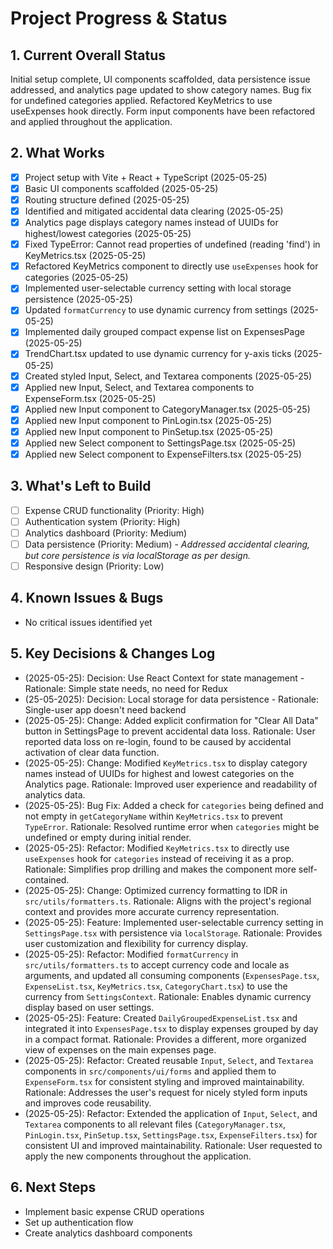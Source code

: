 # Project Progress & Status

## 1. Current Overall Status

Initial setup complete, UI components scaffolded, data persistence issue addressed, and analytics page updated to show category names. Bug fix for undefined categories applied. Refactored KeyMetrics to use useExpenses hook directly. Form input components have been refactored and applied throughout the application.

## 2. What Works

- [x] Project setup with Vite + React + TypeScript (2025-05-25)
- [x] Basic UI components scaffolded (2025-05-25)
- [x] Routing structure defined (2025-05-25)
- [x] Identified and mitigated accidental data clearing (2025-05-25)
- [x] Analytics page displays category names instead of UUIDs for highest/lowest categories (2025-05-25)
- [x] Fixed TypeError: Cannot read properties of undefined (reading 'find') in KeyMetrics.tsx (2025-05-25)
- [x] Refactored KeyMetrics component to directly use `useExpenses` hook for categories (2025-05-25)
- [x] Implemented user-selectable currency setting with local storage persistence (2025-05-25)
- [x] Updated `formatCurrency` to use dynamic currency from settings (2025-05-25)
- [x] Implemented daily grouped compact expense list on ExpensesPage (2025-05-25)
- [x] TrendChart.tsx updated to use dynamic currency for y-axis ticks (2025-05-25)
- [x] Created styled Input, Select, and Textarea components (2025-05-25)
- [x] Applied new Input, Select, and Textarea components to ExpenseForm.tsx (2025-05-25)
- [x] Applied new Input component to CategoryManager.tsx (2025-05-25)
- [x] Applied new Input component to PinLogin.tsx (2025-05-25)
- [x] Applied new Input component to PinSetup.tsx (2025-05-25)
- [x] Applied new Select component to SettingsPage.tsx (2025-05-25)
- [x] Applied new Select component to ExpenseFilters.tsx (2025-05-25)

## 3. What's Left to Build

- [ ] Expense CRUD functionality (Priority: High)
- [ ] Authentication system (Priority: High)
- [ ] Analytics dashboard (Priority: Medium)
- [ ] Data persistence (Priority: Medium) - _Addressed accidental clearing, but core persistence is via localStorage as per design._
- [ ] Responsive design (Priority: Low)

## 4. Known Issues & Bugs

- No critical issues identified yet

## 5. Key Decisions & Changes Log

- (2025-05-25): Decision: Use React Context for state management - Rationale: Simple state needs, no need for Redux
- (25-05-2025): Decision: Local storage for data persistence - Rationale: Single-user app doesn't need backend
- (2025-05-25): Change: Added explicit confirmation for "Clear All Data" button in SettingsPage to prevent accidental data loss. Rationale: User reported data loss on re-login, found to be caused by accidental activation of clear data function.
- (2025-05-25): Change: Modified `KeyMetrics.tsx` to display category names instead of UUIDs for highest and lowest categories on the Analytics page. Rationale: Improved user experience and readability of analytics data.
- (2025-05-25): Bug Fix: Added a check for `categories` being defined and not empty in `getCategoryName` within `KeyMetrics.tsx` to prevent `TypeError`. Rationale: Resolved runtime error when `categories` might be undefined or empty during initial render.
- (2025-05-25): Refactor: Modified `KeyMetrics.tsx` to directly use `useExpenses` hook for `categories` instead of receiving it as a prop. Rationale: Simplifies prop drilling and makes the component more self-contained.
- (2025-05-25): Change: Optimized currency formatting to IDR in `src/utils/formatters.ts`. Rationale: Aligns with the project's regional context and provides more accurate currency representation.
- (2025-05-25): Feature: Implemented user-selectable currency setting in `SettingsPage.tsx` with persistence via `localStorage`. Rationale: Provides user customization and flexibility for currency display.
- (2025-05-25): Refactor: Modified `formatCurrency` in `src/utils/formatters.ts` to accept currency code and locale as arguments, and updated all consuming components (`ExpensesPage.tsx`, `ExpenseList.tsx`, `KeyMetrics.tsx`, `CategoryChart.tsx`) to use the currency from `SettingsContext`. Rationale: Enables dynamic currency display based on user settings.
- (2025-05-25): Feature: Created `DailyGroupedExpenseList.tsx` and integrated it into `ExpensesPage.tsx` to display expenses grouped by day in a compact format. Rationale: Provides a different, more organized view of expenses on the main expenses page.
- (2025-05-25): Refactor: Created reusable `Input`, `Select`, and `Textarea` components in `src/components/ui/forms` and applied them to `ExpenseForm.tsx` for consistent styling and improved maintainability. Rationale: Addresses the user's request for nicely styled form inputs and improves code reusability.
- (2025-05-25): Refactor: Extended the application of `Input`, `Select`, and `Textarea` components to all relevant files (`CategoryManager.tsx`, `PinLogin.tsx`, `PinSetup.tsx`, `SettingsPage.tsx`, `ExpenseFilters.tsx`) for consistent UI and improved maintainability. Rationale: User requested to apply the new components throughout the application.

## 6. Next Steps

- Implement basic expense CRUD operations
- Set up authentication flow
- Create analytics dashboard components
